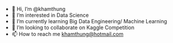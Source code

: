 - 👋 Hi, I’m @khamthung
- 👀 I’m interested in Data Science
- 🌱 I’m currently learning Big Data Engineering/ Machine Learning
- 💞️ I’m looking to collaborate on Kaggle Competition
- 📫 How to reach me khamthung@hotmail.com

<!---
khamthung/khamthung is a ✨ special ✨ repository because its `README.md` (this file) appears on your GitHub profile.
You can click the Preview link to take a look at your changes.
--->
